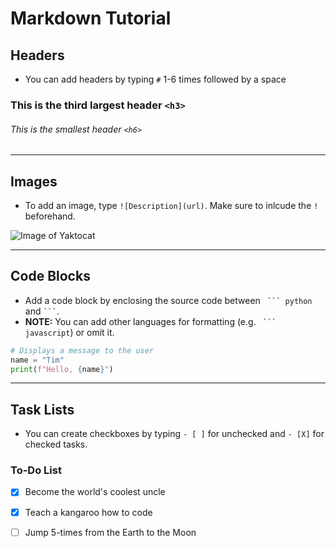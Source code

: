 # Markdown Tutorial

## Headers
* You can add headers by typing `#` 1-6 times followed by a space
  
### This is the third largest header `<h3>`
###### This is the smallest header `<h6>`

---

## Images
* To add an image, type `![Description](url)`. Make sure to inlcude the `!` beforehand.
  
![Image of Yaktocat](https://octodex.github.com/images/yaktocat.png)

---

## Code Blocks
* Add a code block by enclosing the source code between ` ``` python` and ` ``` `.
* **NOTE:** You can add other languages for formatting (e.g. ` ``` javascript`) or omit it.

``` python
# Displays a message to the user
name = "Tim"
print(f"Hello, {name}")
```

---

## Task Lists
* You can create checkboxes by typing `- [ ]` for unchecked and `- [X]` for checked tasks.

### To-Do List
- [X] Become the world's coolest uncle
- [X] Teach a kangaroo how to code
- [ ] Jump 5-times from the Earth to the Moon
      
